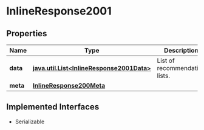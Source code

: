 

# InlineResponse2001


## Properties

Name | Type | Description | Notes
------------ | ------------- | ------------- | -------------
**data** | [**java.util.List&lt;InlineResponse2001Data&gt;**](InlineResponse2001Data.md) | List of recommendation lists. |  [optional]
**meta** | [**InlineResponse200Meta**](InlineResponse200Meta.md) |  |  [optional]


## Implemented Interfaces

* Serializable


